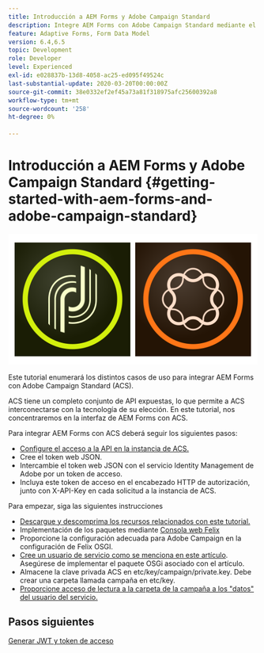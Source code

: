 ```yaml
---
title: Introducción a AEM Forms y Adobe Campaign Standard
description: Integre AEM Forms con Adobe Campaign Standard mediante el modelo de datos de formulario de AEM Forms para recuperar información del perfil de la campaña de ACS, etc.
feature: Adaptive Forms, Form Data Model
version: 6.4,6.5
topic: Development
role: Developer
level: Experienced
exl-id: e028837b-13d8-4058-ac25-ed095f49524c
last-substantial-update: 2020-03-20T00:00:00Z
source-git-commit: 38e0332ef2ef45a73a81f318975afc25600392a8
workflow-type: tm+mt
source-wordcount: '258'
ht-degree: 0%

---
```


# Introducción a AEM Forms y Adobe Campaign Standard {#getting-started-with-aem-forms-and-adobe-campaign-standard}

![formsandcampaign](assets/helpx-cards-forms.png)

Este tutorial enumerará los distintos casos de uso para integrar AEM Forms con Adobe Campaign Standard (ACS).

ACS tiene un completo conjunto de API expuestas, lo que permite a ACS interconectarse con la tecnología de su elección. En este tutorial, nos concentraremos en la interfaz de AEM Forms con ACS.

Para integrar AEM Forms con ACS deberá seguir los siguientes pasos:

* [Configure el acceso a la API en la instancia de ACS.](https://experienceleague.adobe.com/docs/campaign-standard/using/working-with-apis/get-started-apis.html?lang=en)
* Cree el token web JSON.
* Intercambie el token web JSON con el servicio Identity Management de Adobe por un token de acceso.
* Incluya este token de acceso en el encabezado HTTP de autorización, junto con X-API-Key en cada solicitud a la instancia de ACS.

Para empezar, siga las siguientes instrucciones

* [Descargue y descomprima los recursos relacionados con este tutorial.](assets/aem-forms-and-acs-bundles.zip)
* Implementación de los paquetes mediante [Consola web Felix](http://localhost:4502/system/console/bundles)
* Proporcione la configuración adecuada para Adobe Campaign en la configuración de Felix OSGI.
* [Cree un usuario de servicio como se menciona en este artículo](/help/forms/adaptive-forms/service-user-tutorial-develop.md). Asegúrese de implementar el paquete OSGi asociado con el artículo.
* Almacene la clave privada ACS en etc/key/campaign/private.key. Debe crear una carpeta llamada campaña en etc/key.
* [Proporcione acceso de lectura a la carpeta de la campaña a los &quot;datos&quot; del usuario del servicio.](http://localhost:4502/useradmin)

## Pasos siguientes

[Generar JWT y token de acceso](partone.md)
